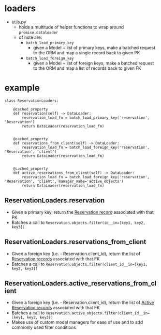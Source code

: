 # loaders
* [utils.py](utils.py)
    - holds a multitude of helper functions to wrap around `promise.dataloader`
    - of note are:
        * `batch_load_primary_key`
            - given a Model + list of primary keys, make a batched request to the ORM and map a single record back to given PK
        * `batch_load_foreign_key`
            - given a Model + list of foreign keys, make a batched request to the ORM and map a list of records back to given FK

# example
```
class ReservationLoaders:

    @cached_property
    def reservation(self) -> DataLoader:
        reservation_load_fn = batch_load_primary_key('reservation', 'Reservation')
        return DataLoader(reservation_load_fn)


    @cached_property
    def reservations_from_client(self) -> DataLoader:
        reservation_load_fn = batch_load_foreign_key('reservation', 'Reservation', 'client')
        return DataLoader(reservation_load_fn)


    @cached_property
    def active_reservations_from_client(self) -> DataLoader:
        reservation_load_fn = batch_load_foreign_key('reservation', 'Reservation', 'client', manager_name='active_objects')
        return DataLoader(reservation_load_fn)
```

## ReservationLoaders.reservation
* Given a primary key, return the [Reservation record](../../reservation/models/reservation.py) associated with that PK
* Batches a call to `Reservation.objects.filter(id__in=[key1, key2, key3])`


## ReservationLoaders.reservations_from_client
* Given a foreign key (i.e. - Reservation.client_id), return the list of [Reservation records](../../reservation/models/reservation.py) associated with that FK
* Batches a call to `Reservation.objects.filter(client_id__in=[key1, key2, key3])`


## ReservationLoaders.active_reservations_from_client
* Given a foreign key (i.e. - Reservation.client_id), return the list of [Active Reservation records](../../reservation/models/reservation.py) associated with that FK
* Batches a call to `Reservation.active_objects.filter(client_id__in=[key1, key2, key3])`
* Makes use of custom model managers for ease of use and to add commonly used filter conditions
